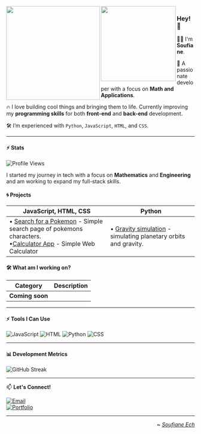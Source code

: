 <img width="250" align="left" src="https://giffiles.alphacoders.com/790/7908.gif#gh-light-mode-only">
<img style="width: 200px;" align="left" src="https://images-wixmp-ed30a86b8c4ca887773594c2.wixmp.com/f/b47ae333-6120-4f76-a614-ffad39b897ee/dbciwf4-c68941de-7a4b-47f7-94d7-1a93bae30392.gif?token=eyJ0eXAiOiJKV1QiLCJhbGciOiJIUzI1NiJ9.eyJzdWIiOiJ1cm46YXBwOjdlMGQxODg5ODIyNjQzNzNhNWYwZDQxNWVhMGQyNmUwIiwiaXNzIjoidXJuOmFwcDo3ZTBkMTg4OTgyMjY0MzczYTVmMGQ0MTVlYTBkMjZlMCIsIm9iaiI6W1t7InBhdGgiOiJcL2ZcL2I0N2FlMzMzLTYxMjAtNGY3Ni1hNjE0LWZmYWQzOWI4OTdlZVwvZGJjaXdmNC1jNjg5NDFkZS03YTRiLTQ3ZjctOTRkNy0xYTkzYmFlMzAzOTIuZ2lmIn1dXSwiYXVkIjpbInVybjpzZXJ2aWNlOmZpbGUuZG93bmxvYWQiXX0._8cEpFPfeCCkzjPb9RwzWBoHVGu-AH6c900gl9y1AqQ#gh-dark-mode-only">

### Hey! 👾

👨‍💻 I'm **Soufiane**.

🔧 A passionate developer with a focus on **Math and Applications**.

🔥 I love building cool things and bringing them to life. Currently improving my **programming skills** for both **front-end** and **back-end** development.

🛠️ I’m experienced with `Python`, `JavaScript`, `HTML`, and `CSS`.

---

#### ⚡ Stats
![Profile Views](https://komarev.com/ghpvc/?username=SoufianeEch&color=brightgreen)

I started my journey in tech with a focus on **Mathematics** and **Engineering** and am working to expand my full-stack skills.

#### 🌀 Projects

| **JavaScript**, **HTML**, **CSS**                                                                                                                                         | **Python**                                                                                     |                                                                                                                                                                                                                                                                                                                                                                                                                   
| --------------------------------------------------------------------------------------------------------------------------------------------------------------------------| ---------------------------------------------------------------------------------------------- |
| • [Search for a Pokemon](https://github.com/SoufianeEch/pokemonSearch/tree/main/pokemon-seach-img) - Simple search page of pokemons characters. <br> •[Calculator App](https://github.com/SoufianeEch/Calculator/tree/main/calculator) - Simple Web Calculator | • [Gravity simulation](#) - simulating planetary orbits and gravity.|

#### 🛠️ What am I working on?

| **Category**      | **Description** |
| ----------------- | --------------- |
| **Coming soon**   |                 |

---

#### ⚡ Tools I Can Use

![JavaScript](https://img.shields.io/badge/-JavaScript-F7DF1E?style=flat-square&logo=javascript&logoColor=black)
![HTML](https://img.shields.io/badge/HTML5-E34F26?style=flat-square&logo=html5&logoColor=white)
![Python](https://img.shields.io/badge/-Python-3776AB?style=flat-square&logo=python&logoColor=white)
![CSS](https://img.shields.io/badge/-CSS-1572B6?style=flat-square&logo=css3&logoColor=white)

---

#### 📊 Development Metrics

![GitHub Streak](https://github-readme-streak-stats.herokuapp.com/?user=SoufianeEch&theme=dark)

---

📫 **Let's Connect!**

[![Email](https://img.shields.io/badge/Email-DFDFDF?style=flat-square&logo=gmail&logoColor=red)](soufiane.ech.chouia@gmail.com)  
[![Portfolio](https://img.shields.io/badge/Portfolio-FF6600?style=flat-square&logo=google-chrome&logoColor=white)](https://github.com/SoufianeEch)
<!-- [![LinkedIn](https://img.shields.io/badge/LinkedIn-0A66C2?style=flat-square&logo=linkedin&logoColor=white)](https://linkedin.com/in/yourprofile) -->

---

<div align="right">

**~** [_Soufiane Ech_](https://github.com/SoufianeEch)

</div>
